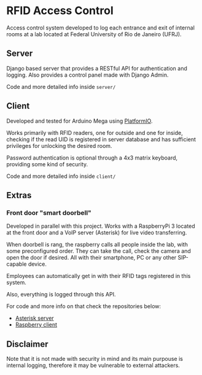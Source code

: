 # RFID Access Control
Access control system developed to log each entrance and exit of internal rooms at a lab located at Federal University of Rio de Janeiro (UFRJ).

## Server
Django based server that provides a RESTful API for authentication and logging. Also provides a control panel made with Django Admin.

Code and more detailed info inside `server/`
## Client
Developed and tested for Arduino Mega using [PlatformIO](https://platformio.org/).

Works primarily with RFID readers, one for outside and one for inside, checking if the read UID is registered in server database and has sufficient privileges for unlocking the desired room.

Password authentication is optional through a 4x3 matrix keyboard, providing some kind of security.

Code and more detailed info inside `client/`

## Extras

### Front door "smart doorbell"
Developed in parallel with this project. Works with a RaspberryPi 3 located at the front door and a VoIP server (Asterisk) for live video transferring.

When doorbell is rang, the raspberry calls all people inside the lab, with some preconfigured order. They can take the call, check the camera and open the door if desired. All with their smartphone, PC or any other SIP-capable device.

Employees can automatically get in with their RFID tags registered in this system.

Also, everything is logged through this API.

For code and more info on that check the repositories below:

 - [Asterisk server](https://github.com/joaohenriquef/asterisk-smartdoor)
 - [Raspberry client](https://github.com/joaohenriquef/rasp-smartdoor)

## Disclaimer

Note that it is not made with security in mind and its main purpouse is internal logging, therefore it may be vulnerable to external attackers.


